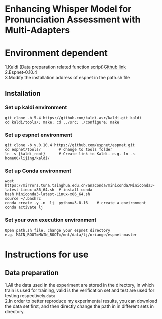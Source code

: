 # Enhancing Whisper Model for Pronunciation Assessment with Multi-Adapters

# Environment dependent
1.Kaldi (Data preparation related function script)[Github link](https://github.com/kaldi-asr/kaldi)  
2.Espnet-0.10.4  
3.Modify the installation address of espnet in the path.sh file  
## Installation  
### Set up kaldi environment  
```
git clone -b 5.4 https://github.com/kaldi-asr/kaldi.git kaldi  
cd kaldi/tools/; make; cd ../src; ./configure; make  
```
### Set up espnet environment
```
git clone -b v.0.10.4 https://github.com/espnet/espnet.git  
cd espnet/tools/        # change to tools folder  
ln -s {kaldi_root}      # Create link to Kaldi. e.g. ln -s home00/lijing/kaldi/  
```
### Set up Conda environment  
```
wget https://mirrors.tuna.tsinghua.edu.cn/anaconda/miniconda/Miniconda3-latest-Linux-x86_64.sh  # install conda
bash Miniconda3-latest-Linux-x86_64.sh
source ~/.bashrc
conda create -y -n  lj  python=3.8.16    # create a environment
conda activate lj
```
### Set your own execution environment
```
Open path.sh file, change your espnet directory  
e.g. MAIN_ROOT=MAIN_ROOT=/mnt/data/lj/oriange/espnet-master  
```
# Instructions for use
## Data preparation  
1.All the data used in the experiment are stored in the directory, in which train is used for training, valid is the verification set and test are used for testing respectively.```data```  
2.In order to better reproduce my experimental results, you can download the data set first, and then directly change the path in in different sets in directory. 
